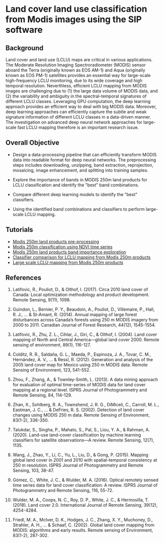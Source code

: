 # Land cover land use classification from Modis images using the SIP software

## Background

Land cover and land use (LCLU) maps are critical in various applications. The Moderate Resolution Imaging Spectroradiometer (MODIS) sensor aboard the Terra (originally known as EOS AM-1) and Aqua (originally known as EOS PM-1) satellites provides an essential way for large-scale high-frequency LCLU monitoring, due to its wide coverage and high temporal resolution. Neverthless, efficient LCLU mapping from MODIS images are challenging due to (1) the large data volume of MODIS data, and (2) the variability and ambiguity in the spectral-temporal signatures of different LCLU classes. Leveraging GPU computation, the deep learning approach provides an efficient way to deal with big MODIS data. Moreover, deep learning approaches can efficiently capture the subtle and weak signature information of different LCLU classes in a data-driven manner. The investigation on advanced deep neural network approaches for large-scale fast LCLU mapping therefore is an important research issue.   

## Overall Objective

  * Design a data-processing pipeline that can efficiently transform MODIS data into readable format for deep neural networks. The preprocessing steps includes downloading, unzipping, band extraction, reprojection, mosaicing, image enhancement, and splitting into training samples. 

  * Explore the importance of bands in MODIS 250m land products for LCLU classification and identify the "best" band combinations. 

  * Compare different deep learning models to identify the "best" classifiers.

  * Using the identified band combinations and classifiers to perform large-scale LCLU mapping.  
 
## Tutorials

* [Modis 250m land products pre-processing](./modis_250m_preprocessing.md)
* [Modis 250m classification using NDVI time series](./modis_250m_cls_ndvi_time_series.md)
* [Modis 250m land products band importance exploration](./modis_250m_band_importance.md)
* [Classifier comparison for LCLU mapping from Modis 250m products](./modis_250m_classifier_comparison.md)
* [Large scale LCLU mapping from Modis 250m products](./modis_250m_large_scale_mapping.md)


## References

1. Latifovic, R., Pouliot, D., & Olthof, I. (2017). Circa 2010 land cover of Canada: Local optimization methodology and product development. Remote Sensing, 9(11), 1098.

2. Guindon, L., Bernier, P. Y., Beaudoin, A., Pouliot, D., Villemaire, P., Hall, R. J., ... & St-Amant, R. (2014). Annual mapping of large forest disturbances across Canada’s forests using 250 m MODIS imagery from 2000 to 2011. Canadian Journal of Forest Research, 44(12), 1545-1554.

3. Latifovic, R., Zhu, Z. L., Cihlar, J., Giri, C., & Olthof, I. (2004). Land cover mapping of North and Central America—global land cover 2000. Remote sensing of environment, 89(1), 116-127.

4. Colditz, R. R., Saldaña, G. L., Maeda, P., Espinoza, J. A., Tovar, C. M., Hernández, A. V., ... & Ressl, R. (2012). Generation and analysis of the 2005 land cover map for Mexico using 250 m MODIS data. Remote Sensing of Environment, 123, 541-552.

5. Zhou, F., Zhang, A., & Townley-Smith, L. (2013). A data mining approach for evaluation of optimal time-series of MODIS data for land cover mapping at a regional level. ISPRS Journal of Photogrammetry and Remote Sensing, 84, 114-129.

6. Zhan, X., Sohlberg, R. A., Townshend, J. R. G., DiMiceli, C., Carroll, M. L., Eastman, J. C., ... & DeFries, R. S. (2002). Detection of land cover changes using MODIS 250 m data. Remote Sensing of Environment, 83(1-2), 336-350.

7. Talukdar, S., Singha, P., Mahato, S., Pal, S., Liou, Y. A., & Rahman, A. (2020). Land-use land-cover classification by machine learning classifiers for satellite observations—A review. Remote Sensing, 12(7), 1135.

8. Wang, J., Zhao, Y., Li, C., Yu, L., Liu, D., & Gong, P. (2015). Mapping global land cover in 2001 and 2010 with spatial-temporal consistency at 250 m resolution. ISPRS Journal of Photogrammetry and Remote Sensing, 103, 38-47.

9. Gómez, C., White, J. C., & Wulder, M. A. (2016). Optical remotely sensed time series data for land cover classification: A review. ISPRS Journal of Photogrammetry and Remote Sensing, 116, 55-72.

10. Wulder, M. A., Coops, N. C., Roy, D. P., White, J. C., & Hermosilla, T. (2018). Land cover 2.0. International Journal of Remote Sensing, 39(12), 4254-4284.

11. Friedl, M. A., McIver, D. K., Hodges, J. C., Zhang, X. Y., Muchoney, D., Strahler, A. H., ... & Schaaf, C. (2002). Global land cover mapping from MODIS: algorithms and early results. Remote sensing of Environment, 83(1-2), 287-302. 



